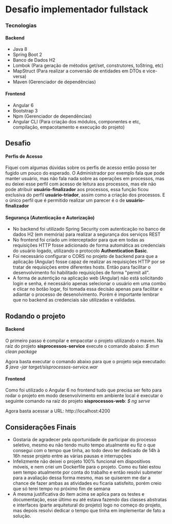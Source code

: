 # Desafio implementador fullstack

### Tecnologias
#### Backend
- Java 8
- Spring Boot 2
- Banco de Dados H2
- Lombok (Para geração de métodos get/set, construtores, toString, etc)
- MapStruct (Para realizar a conversão de entidades em DTOs e vice-versa)
- Maven (Gerenciador de dependências)

#### Frontend
- Angular 6
- Bootstrap 3
- Npm (Gerenciador de dependências)
- Angular CLI (Para criação dos módulos, componentes e etc, compilação, empacotamento e execução do projeto)

## Desafio
#### Perfis de Acesso
Fiquei com algumas dúvidas sobre os perfis de acesso então posso ter fugido um pouco do esperado. O Administrador por exemplo fala que pode manter usuário, mas não fala nada sobre as operações em processos, mas eu deixei esse perfil com acesso de leitura aos processos, mas ele não pode atribuir **usuário-finalizador** aos processos, essa função ficou exclusiva do perfil **usuário-triador**, assim como a criação dos processos. E o único perfil que é permitido realizar um parecer é o de **usuário-finalizador**

#### Segurança (Autenticação e Autorização)
- No backend foi utilizado Spring Security com autenticação no banco de dados H2 (em memória) para realizar a segurança dos serviços REST
- No frontend foi criado um interceptador para que em todas as requisições HTTP fosse adicionado de forma automática as credenciais do usuário logado, utilizando o protocolo **Authentication Basic**.
- Foi necessário configurar o CORS no projeto de backend para que a aplicação (Angular) fosse capaz de realizar as requisições HTTP por se tratar de requisições entre diferentes hosts. Então para facilitar o desenvolvimento foi habilitado requisições de forma "permit all".
- A forma de autentição na aplicação web (Angular) não está solicitando login e senha, é necessário apenas selecionar o usuário em uma combo e clicar no botão logar, foi tomada essa decisão apenas para facilitar e adiantar o processo de desenolvimento. Porém é importante lembrar que no backend as credenciais são utilizadas e validadas.

## Rodando o projeto
#### Backend
O primeiro passo é compilar e empacotar o projeto utilizando o maven.
Na raíz do projeto **sisprocessos-service** execute o comando abaixo:
*$ mvn clean package*

Agora basta executar o comando abaixo para que o projeto seja executado:
*$ java -jar target/sisprocessos-service.war*

#### Frontend
Como foi utilizado o Angular 6 no frontend tudo que precisa ser feito para rodar o projeto em modo desenvolvimento em ambiente local é executar o seguinte comando na raíz do projeto **sisprocessos-web**:
*$ ng serve*

Agora basta acessar a URL: http://localhost:4200

## Considerações Finais
- Gostaria de agradecer pela oportunidade de participar do processo seletivo, mesmo eu não tendo muito tempo atualmente eu fiz o que consegui com o tempo que tinha, ao todo devo ter dedicado de 14h à 16h nesse projeto entre as várias pausas e interrupções
- Infelizmente não deixei o projeto 100% funcional em dispositivos móveis, e nem criei um Dockerfile para o projeto. Como eu falei estou sem tempo atualmente por conta do trabalho e então resolvi submeter para a avaliação dessa forma mesmo, mas se quiserem me dar a chance de fazer ambas as atividades eu ficaria satisfeito, porém creio que só terei tempo no próximo fim de semana
- A mesma justificativa do item acima se aplica para os testes e documentação, esse último eu até estava fazendo das classes abstratas e interfaces (parte arquitetural do projeto) logo no começo do projeto, mas depois resolvi dedicar o tempo que tinha em implementar de fato a solução.
